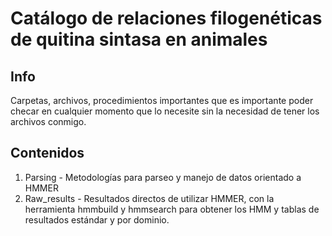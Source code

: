 # Catálogo de relaciones filogenéticas de quitina sintasa en animales

## Info 
Carpetas, archivos, procedimientos importantes que es importante poder checar en cualquier momento que lo necesite sin la necesidad de tener los archivos conmigo.
## Contenidos
1. Parsing - Metodologías para parseo y manejo de datos orientado a HMMER
2. Raw_results - Resultados directos de utilizar HMMER, con la herramienta hmmbuild y hmmsearch para obtener los HMM y tablas de resultados estándar y por dominio.
